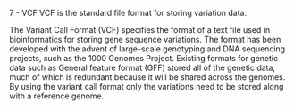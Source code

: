 7 - VCF
VCF is the standard file format for storing variation data.

The Variant Call Format (VCF) specifies the format of a text file used in bioinformatics for storing gene sequence variations. The format has been developed with the advent of large-scale genotyping and DNA sequencing projects, such as the 1000 Genomes Project. Existing formats for genetic data such as General feature format (GFF) stored all of the genetic data, much of which is redundant because it will be shared across the genomes. By using the variant call format only the variations need to be stored along with a reference genome.
